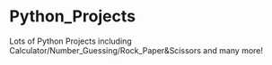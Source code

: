 # Python_Projects
Lots of Python Projects including Calculator/Number_Guessing/Rock_Paper&amp;Scissors and many more!
